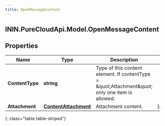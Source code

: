 ```yaml
---
title: OpenMessageContent
---
```

## ININ.PureCloudApi.Model.OpenMessageContent

## Properties

|Name | Type | Description | Notes|
|------------ | ------------- | ------------- | -------------|
| **ContentType** | **string** | Type of this content element. If contentType &#x3D; \&quot;Attachment\&quot; only one item is allowed. | |
| **Attachment** | [**ContentAttachment**](ContentAttachment.html) | Attachment content. | [optional] |
{: class="table table-striped"}


